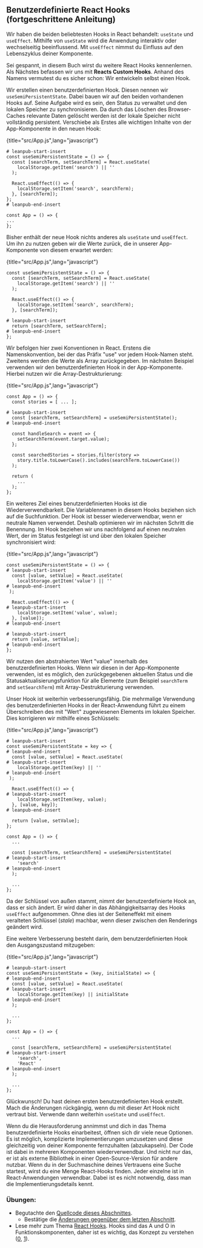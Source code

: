 ## Benutzerdefinierte React Hooks (fortgeschrittene Anleitung)

Wir haben die beiden beliebtesten Hooks in React behandelt: `useState` und `useEffect`. Mithilfe von `useState` wird die Anwendung interaktiv oder wechselseitig beeinflussend. Mit `useEffect` nimmst du Einfluss auf den Lebenszyklus deiner Komponente.

Sei gespannt, in diesem Buch wirst du weitere React Hooks kennenlernen. Als Nächstes befassen wir uns mit **Reacts Custom Hooks**. Anhand des Namens vermutest du es sicher schon: Wir entwickeln selbst einen Hook.

Wir erstellen einen benutzerdefinierten Hook. Diesen nennen wir `useSemiPersistentState`. Dabei bauen wir auf den beiden vorhandenen Hooks auf. Seine Aufgabe wird es sein, den Status zu verwaltet und den lokalen Speicher zu synchronisieren. Da durch das Löschen des Browser-Caches relevante Daten gelöscht werden ist der lokale Speicher nicht vollständig persistent. Verschiebe als Erstes alle wichtigen Inhalte von der App-Komponente in den neuen Hook:

{title="src/App.js",lang="javascript"}
~~~~~~~
# leanpub-start-insert
const useSemiPersistentState = () => {
  const [searchTerm, setSearchTerm] = React.useState(
    localStorage.getItem('search') || ''
  );

  React.useEffect(() => {
    localStorage.setItem('search', searchTerm);
  }, [searchTerm]);
};
# leanpub-end-insert

const App = () => {
...
};
~~~~~~~

Bisher enthält der neue Hook nichts anderes als `useState` und `useEffect`. Um ihn zu nutzen geben wir die Werte zurück, die in unserer App-Komponente von diesem erwartet werden:

{title="src/App.js",lang="javascript"}
~~~~~~~
const useSemiPersistentState = () => {
  const [searchTerm, setSearchTerm] = React.useState(
    localStorage.getItem('search') || ''
  );

  React.useEffect(() => {
    localStorage.setItem('search', searchTerm);
  }, [searchTerm]);

# leanpub-start-insert
  return [searchTerm, setSearchTerm];
# leanpub-end-insert
};
~~~~~~~

Wir befolgen hier zwei Konventionen in React. Erstens die Namenskonvention, bei der das Präfix "use" vor jedem Hook-Namen steht. Zweitens werden die Werte als Array zurückgegeben. Im nächsten Beispiel verwenden wir den benutzerdefinierten Hook in der App-Komponente. Hierbei nutzen wir die Array-Destrukturierung:

{title="src/App.js",lang="javascript"}
~~~~~~~
const App = () => {
  const stories = [ ... ];

# leanpub-start-insert
  const [searchTerm, setSearchTerm] = useSemiPersistentState();
# leanpub-end-insert

  const handleSearch = event => {
    setSearchTerm(event.target.value);
  };

  const searchedStories = stories.filter(story =>
    story.title.toLowerCase().includes(searchTerm.toLowerCase())
  );

  return (
    ...
  );
};
~~~~~~~

Ein weiteres Ziel eines benutzerdefinierten Hooks ist die Wiederverwendbarkeit. Die Variablennamen in diesem Hooks beziehen sich auf die Suchfunktion. Der Hook ist besser wiederverwendbar, wenn er neutrale Namen verwendet. Deshalb optimieren wir im nächsten Schritt die Benennung. Im Hook beziehen wir uns nachfolgend auf einen neutralen Wert, der im Status festgelegt ist und über den lokalen Speicher synchronisiert wird:

{title="src/App.js",lang="javascript"}
~~~~~~~
const useSemiPersistentState = () => {
# leanpub-start-insert
  const [value, setValue] = React.useState(
    localStorage.getItem('value') || ''
# leanpub-end-insert
 );

  React.useEffect(() => {
# leanpub-start-insert
    localStorage.setItem('value', value);
  }, [value]);
# leanpub-end-insert

# leanpub-start-insert
  return [value, setValue];
# leanpub-end-insert
};
~~~~~~~

Wir nutzen den abstrahierten Wert "value" innerhalb des benutzerdefinierten Hooks. Wenn wir diesen in der App-Komponente verwenden, ist es möglich, den zurückgegebenen aktuellen Status und die Statusaktualisierungsfunktion für alle Elemente (zum Beispiel `searchTerm` and `setSearchTerm`) mit Array-Destrukturierung verwenden.

Unser Hook ist weiterhin verbesserungsfähig. Die mehrmalige Verwendung des benutzerdefinierten Hooks in der React-Anwendung führt zu einem Überschreiben des mit "Wert" zugewiesenen Elements im lokalen Speicher. Dies korrigieren wir mithilfe eines Schlüssels:  

{title="src/App.js",lang="javascript"}
~~~~~~~
# leanpub-start-insert
const useSemiPersistentState = key => {
# leanpub-end-insert
  const [value, setValue] = React.useState(
# leanpub-start-insert
    localStorage.getItem(key) || ''
# leanpub-end-insert
 );

  React.useEffect(() => {
# leanpub-start-insert
    localStorage.setItem(key, value);
  }, [value, key]);
# leanpub-end-insert

  return [value, setValue];
};

const App = () => {
  ...

  const [searchTerm, setSearchTerm] = useSemiPersistentState(
# leanpub-start-insert
    'search'
# leanpub-end-insert
  );

  ...
};
~~~~~~~

Da der Schlüssel von außen stammt, nimmt der benutzerdefinierte Hook an, dass er sich ändert. Er wird daher in das Abhängigkeitsarray des Hooks `useEffect` aufgenommen. Ohne dies ist der Seiteneffekt mit einem veralteten Schlüssel (*stale*) machbar, wenn dieser zwischen den Renderings geändert wird.

Eine weitere Verbesserung besteht darin, dem benutzerdefinierten Hook den Ausgangszustand mitzugeben:

{title="src/App.js",lang="javascript"}
~~~~~~~
# leanpub-start-insert
const useSemiPersistentState = (key, initialState) => {
# leanpub-end-insert
  const [value, setValue] = React.useState(
# leanpub-start-insert
    localStorage.getItem(key) || initialState
# leanpub-end-insert
  );

  ...
};

const App = () => {
  ...

  const [searchTerm, setSearchTerm] = useSemiPersistentState(
# leanpub-start-insert
    'search',
    'React'
# leanpub-end-insert
  );

  ...
};
~~~~~~~

Glückwunsch! Du hast deinen ersten benutzerdefinierten Hook erstellt. Mach die Änderungen rückgängig, wenn du mit dieser Art Hook nicht vertraut bist. Verwende dann weiterhin `useState` und `useEffect`.

Wenn du die Herausforderung annimmst und dich in das Thema benutzerdefinierte Hooks einarbeitest, öffnen sich dir viele neue Optionen. Es ist möglich, komplizierte Implementierungen umzusetzen und diese gleichzeitig von deiner Komponente fernzuhalten (abzukapseln). Der Code ist dabei in mehreren Komponenten wiederverwendbar. Und nicht nur das, er ist als externe Bibliothek in einer Open-Source-Version für andere nutzbar. Wenn du in der Suchmaschine deines Vertrauens eine Suche startest, wirst du eine Menge React-Hooks finden. Jeder einzelne ist in React-Anwendungen verwendbar. Dabei ist es nicht notwendig, dass man die Implementierungsdetails kennt.

### Übungen:

* Begutachte den [Quellcode dieses Abschnittes](https://codesandbox.io/s/github/the-road-to-learn-react/hacker-stories/tree/hs/React-Custom-Hooks).
  * Bestätige die [Änderungen gegenüber dem letzten Abschnitt](https://github.com/the-road-to-learn-react/hacker-stories/compare/hs/React-Side-Effects...hs/React-Custom-Hooks?expand=1).
* Lese mehr zum Thema [React Hooks](https://www.robinwieruch.de/react-hooks). Hooks sind das A und O in Funktionskomponenten, daher ist es wichtig, das Konzept zu verstehen ([0](https://de.reactjs.org/docs/hooks-overview.html), [1](https://de.reactjs.org/docs/hooks-custom.html)).

